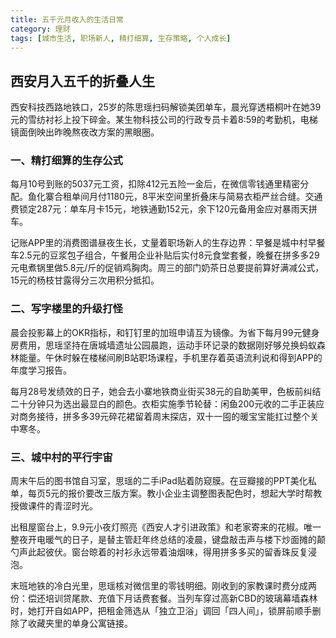 ```yaml
---
title: 五千元月收入的生活日常
category: 理财
tags: [城市生活, 职场新人, 精打细算, 生存策略, 个人成长]
---
```

## 西安月入五千的折叠人生

西安科技西路地铁口，25岁的陈思瑶扫码解锁美团单车，晨光穿透梧桐叶在她39元的雪纺衬衫上投下碎金。某生物科技公司的行政专员卡着8:59的考勤机，电梯镜面倒映出昨晚熬夜改方案的黑眼圈。

### 一、精打细算的生存公式
每月10号到账的5037元工资，扣除412元五险一金后，在微信零钱通里精密分配。鱼化寨合租单间月付1180元，8平米空间里折叠床与简易衣柜严丝合缝。交通费锁定287元：单车月卡15元，地铁通勤152元，余下120元备用金应对暴雨天拼车。

记账APP里的消费图谱昼夜生长，丈量着职场新人的生存边界：早餐是城中村早餐车2.5元的豆浆包子组合，午餐用企业补贴后实付8元食堂套餐，晚餐在拼多多29元电煮锅里做5.8元/斤的促销鸡胸肉。周三的部门奶茶日总要提前算好满减公式，15元的杨枝甘露得分三次用积分抵扣。

### 二、写字楼里的升级打怪
晨会投影幕上的OKR指标，和钉钉里的加班申请互为镜像。为省下每月99元健身房费用，思瑶坚持在唐城墙遗址公园晨跑，运动手环记录的数据刚好够兑换蚂蚁森林能量。午休时躲在楼梯间刷B站职场课程，手机里存着英语流利说和得到APP的年度学习报告。

每月28号发绩效的日子，她会去小寨地铁商业街买38元的自助美甲，色板前纠结二十分钟只为选出最显白的颜色。衣柜实施季节轮替：闲鱼200元收的二手正装应对商务接待，拼多多39元碎花裙留着周末探店，双十一囤的暖宝宝能扛过整个关中寒冬。

### 三、城中村的平行宇宙
周末午后的图书馆自习室，思瑶的二手iPad贴着防窥膜。在豆瓣接的PPT美化私单，每页5元的报价要改三版方案。教小企业主调整图表配色时，想起大学时帮教授做课件的青涩时光。

出租屋窗台上，9.9元小夜灯照亮《西安人才引进政策》和老家寄来的花椒。唯一整夜开电暖气的日子，是替主管赶年终总结的凌晨，键盘敲击声与楼下炒面摊的颠勺声此起彼伏。窗台晾着的衬衫永远带着油烟味，得用拼多多买的留香珠反复浸泡。

末班地铁的冷白光里，思瑶核对微信里的零钱明细。刚收到的家教课时费分成两份：偿还培训贷尾款、充值下月话费套餐。当列车穿过高新CBD的玻璃幕墙森林时，她打开自如APP，把租金筛选从「独立卫浴」调回「四人间」，锁屏前顺手删除了收藏夹里的单身公寓链接。
